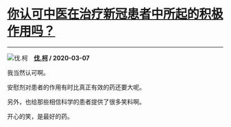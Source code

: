 # [你认可中医在治疗新冠患者中所起的积极作用吗？](https://www.zhihu.com/answer/1061862531)

---------------------------------------------------------------------

![伐.柯](https://pic1.zhimg.com/v2-3f41737e33420e60441151362f8089d8.jpg?source=1940ef5c "伐.柯")&emsp;**[伐.柯](https://www.zhihu.com/people/eleven11-45) / 2020-03-07**

我当然认可啊。

安慰剂对患者的作用有时比真正有效的药还要大呢。

另外，也给那些相信科学的患者提供了很多笑料啊。

开心的笑，是最好的药。

